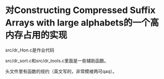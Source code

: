 # 对Constructing Compressed Suffix Arrays with large alphabets的一个高内存占用的实现

src/dr_Hon.c是作业代码

src/dr_sort.c和src/dr_tools.c里面是一些辅助函数。

头文件里有函数的规约（英文写的，非常模棱两可qaq）。

